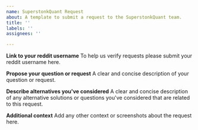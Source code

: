 ```yaml
---
name: SuperstonkQuant Request
about: A template to submit a request to the SuperstonkQuant team.
title: ''
labels: ''
assignees: ''

---
```


**Link to your reddit username**
To help us verify requests please submit your reddit username here.

**Propose your question or request**
A clear and concise description of your question or request.

**Describe alternatives you've considered**
A clear and concise description of any alternative solutions or questions you've considered that are related to this request.

**Additional context**
Add any other context or screenshots about the request here.
